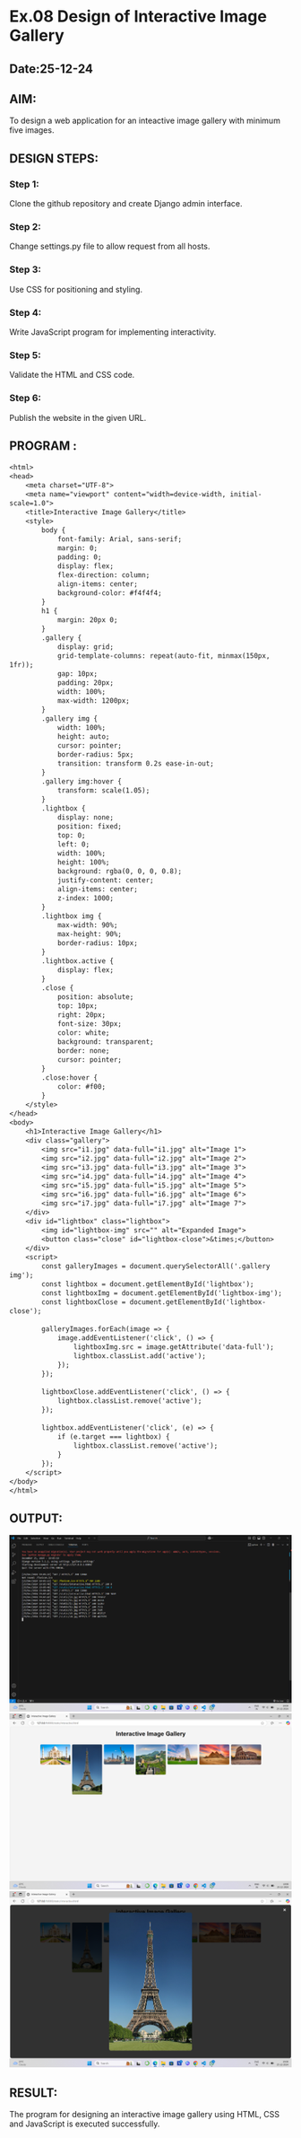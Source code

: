 # Ex.08 Design of Interactive Image Gallery
## Date:25-12-24

## AIM:
To design a web application for an inteactive image gallery with minimum five images.

## DESIGN STEPS:

### Step 1:
Clone the github repository and create Django admin interface.

### Step 2:
Change settings.py file to allow request from all hosts.

### Step 3:
Use CSS for positioning and styling.

### Step 4:
Write JavaScript program for implementing interactivity.

### Step 5:
Validate the HTML and CSS code.

### Step 6:
Publish the website in the given URL.

## PROGRAM :
```
<html>
<head>
    <meta charset="UTF-8">
    <meta name="viewport" content="width=device-width, initial-scale=1.0">
    <title>Interactive Image Gallery</title>
    <style>
        body {
            font-family: Arial, sans-serif;
            margin: 0;
            padding: 0;
            display: flex;
            flex-direction: column;
            align-items: center;
            background-color: #f4f4f4;
        }
        h1 {
            margin: 20px 0;
        }
        .gallery {
            display: grid;
            grid-template-columns: repeat(auto-fit, minmax(150px, 1fr));
            gap: 10px;
            padding: 20px;
            width: 100%;
            max-width: 1200px;
        }
        .gallery img {
            width: 100%;
            height: auto;
            cursor: pointer;
            border-radius: 5px;
            transition: transform 0.2s ease-in-out;
        }
        .gallery img:hover {
            transform: scale(1.05);
        }
        .lightbox {
            display: none;
            position: fixed;
            top: 0;
            left: 0;
            width: 100%;
            height: 100%;
            background: rgba(0, 0, 0, 0.8);
            justify-content: center;
            align-items: center;
            z-index: 1000;
        }
        .lightbox img {
            max-width: 90%;
            max-height: 90%;
            border-radius: 10px;
        }
        .lightbox.active {
            display: flex;
        }
        .close {
            position: absolute;
            top: 10px;
            right: 20px;
            font-size: 30px;
            color: white;
            background: transparent;
            border: none;
            cursor: pointer;
        }
        .close:hover {
            color: #f00;
        }
    </style>
</head>
<body>
    <h1>Interactive Image Gallery</h1>
    <div class="gallery">
        <img src="i1.jpg" data-full="i1.jpg" alt="Image 1">
        <img src="i2.jpg" data-full="i2.jpg" alt="Image 2">
        <img src="i3.jpg" data-full="i3.jpg" alt="Image 3">
        <img src="i4.jpg" data-full="i4.jpg" alt="Image 4">
        <img src="i5.jpg" data-full="i5.jpg" alt="Image 5">
        <img src="i6.jpg" data-full="i6.jpg" alt="Image 6">
        <img src="i7.jpg" data-full="i7.jpg" alt="Image 7">
    </div>
    <div id="lightbox" class="lightbox">
        <img id="lightbox-img" src="" alt="Expanded Image">
        <button class="close" id="lightbox-close">&times;</button>
    </div>
    <script>
        const galleryImages = document.querySelectorAll('.gallery img');
        const lightbox = document.getElementById('lightbox');
        const lightboxImg = document.getElementById('lightbox-img');
        const lightboxClose = document.getElementById('lightbox-close');

        galleryImages.forEach(image => {
            image.addEventListener('click', () => {
                lightboxImg.src = image.getAttribute('data-full');
                lightbox.classList.add('active');
            });
        });

        lightboxClose.addEventListener('click', () => {
            lightbox.classList.remove('active');
        });

        lightbox.addEventListener('click', (e) => {
            if (e.target === lightbox) {
                lightbox.classList.remove('active');
            }
        });
    </script>
</body>
</html>
```

## OUTPUT:
![alt text](<Screenshot 2024-12-25 190911.png>)
![alt text](<Screenshot 2024-12-25 190807.png>)
![alt text](<Screenshot 2024-12-25 190817.png>)

## RESULT:
The program for designing an interactive image gallery using HTML, CSS and JavaScript is executed successfully.
